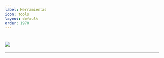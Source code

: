 ```yaml
---
label: Herramientas
icon: tools
layout: default
order: 1970
---
```


# ![](https://i.postimg.cc/44MT0yR1/HERRAMIENTASAS.png)

---
